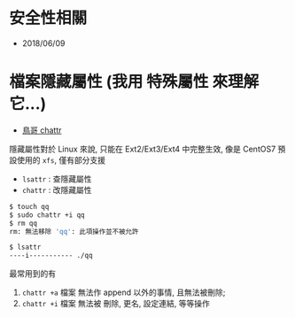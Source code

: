 # 安全性相關

- 2018/06/09


# 檔案隱藏屬性 (我用 特殊屬性 來理解它...)

- [鳥哥 chattr](http://linux.vbird.org/linux_basic/0220filemanager.php#chattr)

隱藏屬性對於 Linux 來說, 只能在 Ext2/Ext3/Ext4 中完整生效, 像是 CentOS7 預設使用的 `xfs`, 僅有部分支援

- `lsattr` : 查隱藏屬性
- `chattr` : 改隱藏屬性

```sh
$ touch qq
$ sudo chattr +i qq
$ rm qq
rm: 無法移除 'qq': 此項操作並不被允許

$ lsattr
----i----------- ./qq
```

最常用到的有
1. `chattr +a` 檔案 無法作 append 以外的事情, 且無法被刪除; 
2. `chattr +i` 檔案 無法被 刪除, 更名, 設定連結, 等等操作
